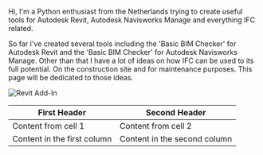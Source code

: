 Hi, I'm a Python enthusiast from the Netherlands trying to create useful tools for Autodesk Revit, Autodesk Navisworks Manage and everything IFC related.

So far I've created several tools including the 'Basic BIM Checker' for Autodesk Revit and the 'Basic BIM Checker' for Autodesk Navisworks Manage. Other than that I have a lot of ideas on how IFC can be used to its full potential. On the construction site and for maintenance purposes. This page will be dedicated to those ideas.

![Revit Add-In](https://github.com/C-Claus/Basic-BIM-Checker-for-Autodesk-Revit/blob/master/images/Addln.PNG)


First Header | Second Header
------------ | -------------
Content from cell 1 | Content from cell 2
Content in the first column | Content in the second column
